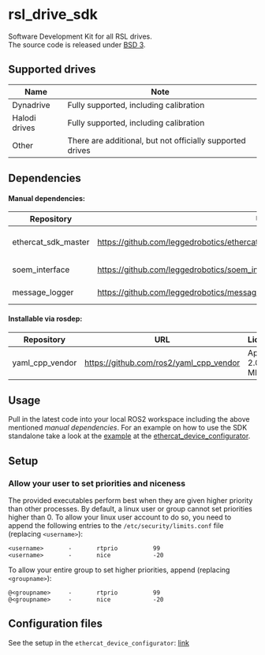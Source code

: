 # rsl_drive_sdk 

Software Development Kit for all RSL drives.\
The source code is released under  [BSD 3](LICENSE).

## Supported drives

| Name | Note |
| ---|  --- |
| Dynadrive | Fully supported, including calibration |
| Halodi drives | Fully supported, including calibration |
| Other | There are additional, but not officially supported drives | 


## Dependencies

#### Manual dependencies:

| Repository | URL | License | Content |
| --- | - | --- | --- |
| ethercat_sdk_master | https://github.com/leggedrobotics/ethercat_sdk_master/tree/master/ethercat_sdk_master | BSD 3-Clause | Ethercat master implementation | 
| soem_interface | https://github.com/leggedrobotics/soem_interface | GPLv3 | Wrapper around [SOEM](https://github.com/OpenEtherCATsociety/soem) | 
| message_logger | https://github.com/leggedrobotics/message_logger.git | BSD 3-Clause | Simple logger |

#### Installable via rosdep:

| Repository | URL | License | Content |
| --- | - | --- | --- |
| yaml_cpp_vendor |https://github.com/ros2/yaml_cpp_vendor | Apache 2.0 / MIT | yaml library | 

## Usage

Pull in the latest code into your local ROS2 workspace including the above mentioned _manual dependencies_.
For an example on how to use the SDK standalone take a look at the [example](https://github.com/leggedrobotics/ethercat_device_configurator/blob/master/ethercat_device_configurator/src/standalone.cpp) at the [ethercat_device_configurator](https://github.com/leggedrobotics/ethercat_device_configurator).

## Setup

### Allow your user to set priorities and niceness

The provided executables perform best when they are given higher priority than other processes.
By default, a linux user or group cannot set priorities higher than 0.
To allow your linux user account to do so, you need to append the following entries to the ``/etc/security/limits.conf`` file (replacing ``<username>``):

```
<username>       -       rtprio          99
<username>       -       nice            -20
```

To allow your entire group to set higher priorities, append (replacing ``<groupname>``):

```
@<groupname>     -       rtprio          99
@<groupname>     -       nice            -20
```



## Configuration files

See the setup in the `ethercat_device_configurator`: [link](https://github.com/leggedrobotics/ethercat_device_configurator/tree/master/ethercat_device_configurator/example_config)
